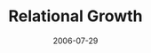 ---
layout: music 
title: "Relational Growth"
series: "Hard Work"
date: 2006-07-29 
description: "It's been said that nothing worth doing is easy. More often than not we find that it's only in taking on the really hard stuff and persevering through difficult situations that any meaningful growth occurs. Join us over the next few weeks as we take a loo"
audio: "http://www.crossroads.net/audio/2006/2006_07_Hard_Work/Hard_Work_07_Relational_Growth_07-30-06_Manuel_Senff_Sithole.mp3"
audio-duration: "46:07"
src: "http://www.crossroads.net/players/media/series/bigscreen.hardwork.jpg"
---